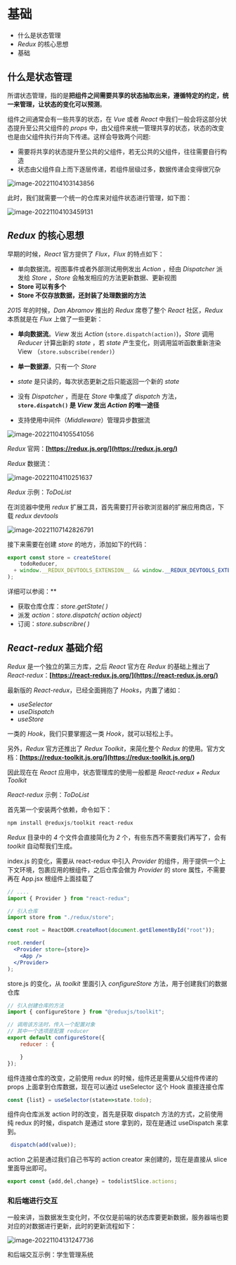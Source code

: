 # 基础

- 什么是状态管理
- *Redux* 的核心思想
- 基础

## 什么是状态管理

所谓状态管理，指的是**把组件之间需要共享的状态抽取出来，遵循特定的约定，统一来管理，让状态的变化可以预测**。

组件之间通常会有一些共享的状态，在 *Vue* 或者 *React* 中我们一般会将这部分状态提升至公共父组件的 *props* 中，由父组件来统一管理共享的状态，状态的改变也是由父组件执行并向下传递。这样会导致两个问题:

- 需要将共享的状态提升至公共的父组件，若无公共的父组件，往往需要自行构造
- 状态由父组件自上而下逐层传递，若组件层级过多，数据传递会变得很冗杂

![image-20221104103143856](https://xiejie-typora.oss-cn-chengdu.aliyuncs.com/2022-11-04-023144.png)

此时，我们就需要一个统一的仓库来对组件状态进行管理，如下图：

![image-20221104103459131](https://xiejie-typora.oss-cn-chengdu.aliyuncs.com/2022-11-04-023459.png)

## *Redux* 的核心思想

早期的时候，*React* 官方提供了 *Flux*，*Flux* 的特点如下：

- 单向数据流。视图事件或者外部测试用例发出 *Action* ，经由 *Dispatcher* 派发给 *Store* ，*Store* 会触发相应的方法更新数据、更新视图
- **Store 可以有多个**
- **Store 不仅存放数据，还封装了处理数据的方法**

*2015* 年的时候，*Dan Abramov* 推出的 *Redux* 席卷了整个 *React* 社区，*Redux* 本质就是在 *Flux* 上做了一些更新：

- **单向数据流**。*View* 发出 *Action* (`store.dispatch(action)`)，*Store* 调用 *Reducer* 计算出新的 *state* ，若 *state* 产生变化，则调用监听函数重新渲染 View （`store.subscribe(render)`）

- **单一数据源**，只有一个 *Store*

- *state* 是只读的，每次状态更新之后只能返回一个新的 *state*

- 没有 *Dispatcher* ，而是在 *Store* 中集成了 *dispatch* 方法，**`store.dispatch()` 是 *View* 发出 *Action* 的唯一途径**

- 支持使用中间件（*Middleware*）管理异步数据流

![image-20221104105541056](https://xiejie-typora.oss-cn-chengdu.aliyuncs.com/2022-11-04-025541.png)

*Redux* 官网：**[https://redux.js.org/](https://redux.js.org/)**

*Redux* 数据流：

![image-20221104110251637](https://xiejie-typora.oss-cn-chengdu.aliyuncs.com/2022-11-04-030252.png)

*Redux* 示例：*ToDoList*

在浏览器中使用 *redux* 扩展工具，首先需要打开谷歌浏览器的扩展应用商店，下载 *redux devtools*

![image-20221107142826791](https://xiejie-typora.oss-cn-chengdu.aliyuncs.com/2022-11-07-062826.png)

接下来需要在创建 *store* 的地方，添加如下的代码：

```jsx
export const store = createStore(
    todoReducer,
  + window.__REDUX_DEVTOOLS_EXTENSION__ && window.__REDUX_DEVTOOLS_EXTENSION__()
);
```

详细可以参阅：**

- 获取仓库仓库：*store.getState( )*
- 派发 *action*：*store.dispatch( action object)*
- 订阅：*store.subscribre( )*

## *React-redux* 基础介绍

*Redux* 是一个独立的第三方库，之后 *React* 官方在 *Redux* 的基础上推出了 *React-redux*：**[https://react-redux.js.org/](https://react-redux.js.org/)**

最新版的 *React-redux*，已经全面拥抱了 *Hooks*，内置了诸如：

- *useSelector*
- *useDispatch*
- *useStore*

一类的 *Hook*，我们只要掌握这一类 *Hook*，就可以轻松上手。

另外，*Redux* 官方还推出了 *Redux Toolkit*，来简化整个 *Redux* 的使用。官方文档：**[https://redux-toolkit.js.org/](https://redux-toolkit.js.org/)**

因此现在在 *React* 应用中，状态管理库的使用一般都是 *React-redux + Redux Toolkit*

*React-redux* 示例：*ToDoList*

首先第一个安装两个依赖，命令如下：

```jsx
npm install @reduxjs/toolkit react-redux
```

*Redux* 目录中的 *4* 个文件会直接简化为 *2* 个，有些东西不需要我们再写了，会有 *toolkit* 自动帮我们生成。

index.js 的变化，需要从 react-redux 中引入 *Provider* 的组件，用于提供一个上下文环境，包裹应用的根组件，之后仓库会做为 *Provider* 的 store 属性，不需要再在 App.jsx 根组件上面挂载了

```jsx
// ....
import { Provider } from "react-redux";

// 引入仓库
import store from "./redux/store";

const root = ReactDOM.createRoot(document.getElementById("root"));

root.render(
  <Provider store={store}>
    <App />
  </Provider>
);
```

store.js 的变化，从 *toolkit* 里面引入 *configureStore* 方法，用于创建我们的数据仓库

```jsx
// 引入创建仓库的方法
import { configureStore } from "@reduxjs/toolkit";

// 调用该方法时，传入一个配置对象
// 其中一个选项是配置 reducer
export default configureStore({
    reducer : {

    }
});

```

组件连接仓库的改变，之前使用 redux 的时候，组件还是需要从父组件传递的 props 上面拿到仓库数据，现在可以通过 useSelector 这个 Hook 直接连接仓库

```jsx
const {list} = useSelector(state=>state.todo);
```

组件向仓库派发 action 时的改变，首先是获取 dispatch 方法的方式，之前使用纯 redux 的时候，dispatch 是通过 store 拿到的，现在是通过 useDispatch 来拿到。

```jsx
 dispatch(add(value));
```

action 之前是通过我们自己书写的 action creator 来创建的，现在是直接从 slice 里面导出即可。

```jsx
export const {add,del,change} = todolistSlice.actions;
```

### **和后端进行交互**

一般来讲，当数据发生变化时，不仅仅是前端的状态库要更新数据，服务器端也要对应的对数据进行更新，此时的更新流程如下：

![image-20221104131247736](https://xiejie-typora.oss-cn-chengdu.aliyuncs.com/2022-11-04-051248.png)

和后端交互示例：学生管理系统
